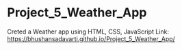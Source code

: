 # Project_5_Weather_App
Creted a Weather app using HTML, CSS, JavaScript
Link: https://bhushansadavarti.github.io/Project_5_Weather_App/
